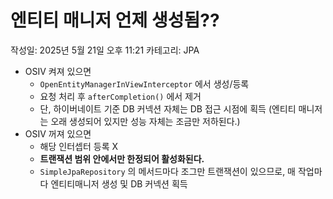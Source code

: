 # 엔티티 매니저 언제 생성됨??

작성일: 2025년 5월 21일 오후 11:21
카테고리: JPA

- OSIV 켜져 있으면
    - `OpenEntityManagerInViewInterceptor` 에서 생성/등록
    - 요청 처리 후 `afterCompletion()` 에서 제거
    - 단, 하이버네이트 기준 DB 커넥션 자체는 DB 접근 시점에 획득 (엔티티 매니저는 오래 생성되어 있지만 성능 자체는 조금만 저하된다.)
- OSIV 꺼져 있으면
    - 해당 인터셉터 등록 X
    - **트랜잭션 범위 안에서만 한정되어 활성화된다.**
    - `SimpleJpaRepository` 의 메서드마다 조그만 트랜잭션이 있으므로, 매 작업마다 엔티티매니저 생성 및 DB 커넥션 획득